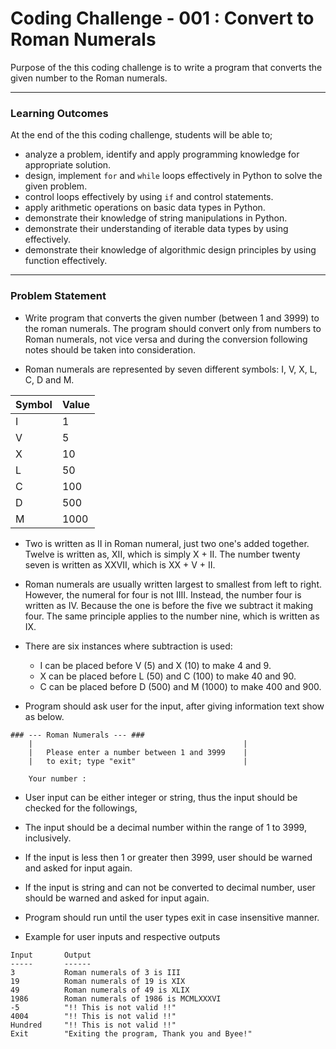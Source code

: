 # Coding Challenge - 001 : Convert to Roman Numerals
Purpose of the this coding challenge is to write a program that converts the given number to the Roman numerals.

---
### Learning Outcomes
At the end of the this coding challenge, students will be able to;

- analyze a problem, identify and apply programming knowledge for appropriate solution.
- design, implement ```for``` and ```while``` loops effectively in Python to solve the given problem.
- control loops effectively by using ```if``` and control statements.
- apply arithmetic operations on basic data types in Python.
- demonstrate their knowledge of string manipulations in Python.
- demonstrate their understanding of iterable data types by using effectively.
- demonstrate their knowledge of algorithmic design principles by using function effectively.
---
### Problem Statement
- Write program that converts the given number (between 1 and 3999) to the roman numerals. The program should convert only from numbers to Roman numerals, not vice versa and during the conversion following notes should be taken into consideration.

- Roman numerals are represented by seven different symbols: I, V, X, L, C, D and M.

| Symbol   |     Value |
|  ---  |  ---  |
| I     |  1    |
| V     |  5    |
| X     |  10   |
| L     |  50   |
| C     |  100  |
| D     |  500  |
| M     |  1000 |

- Two is written as II in Roman numeral, just two one's added together. Twelve is written as, XII, which is simply X + II. The number twenty seven is written as XXVII, which is XX + V + II.

- Roman numerals are usually written largest to smallest from left to right. However, the numeral for four is not IIII. Instead, the number four is written as IV. Because the one is before the five we subtract it making four. The same principle applies to the number nine, which is written as IX.

- There are six instances where subtraction is used:
    - I can be placed before V (5) and X (10) to make 4 and 9.
    - X can be placed before L (50) and C (100) to make 40 and 90.
    - C can be placed before D (500) and M (1000) to make 400 and 900.
- Program should ask user for the input, after giving information text show as below.
```text
### --- Roman Numerals --- ###
    |                                               |
    |   Please enter a number between 1 and 3999    |
    |   to exit; type "exit"                        |

    Your number :
```
- User input can be either integer or string, thus the input should be checked for the followings,

- The input should be a decimal number within the range of 1 to 3999, inclusively.

- If the input is less then 1 or greater then 3999, user should be warned and asked for input again.

- If the input is string and can not be converted to decimal number, user should be warned and asked for input again.

- Program should run until the user types exit in case insensitive manner.

- Example for user inputs and respective outputs
```
Input       Output
-----       ------
3           Roman numerals of 3 is III
19          Roman numerals of 19 is XIX
49          Roman numerals of 49 is XLIX
1986        Roman numerals of 1986 is MCMLXXXVI
-5          "!! This is not valid !!"
4004        "!! This is not valid !!"
Hundred     "!! This is not valid !!"
Exit        "Exiting the program, Thank you and Byee!"